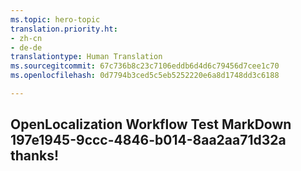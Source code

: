 ```yaml
---
ms.topic: hero-topic
translation.priority.ht:
- zh-cn
- de-de
translationtype: Human Translation
ms.sourcegitcommit: 67c736b8c23c7106eddb6d4d6c79456d7cee1c70
ms.openlocfilehash: 0d7794b3ced5c5eb5252220e6a8d1748dd3c6188

---
```

## OpenLocalization Workflow Test MarkDown 197e1945-9ccc-4846-b014-8aa2aa71d32a thanks!



<!--HONumber=Sep16_HO1-->


